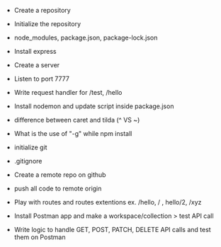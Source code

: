 - Create a repository
- Initialize the repository
- node_modules, package.json, package-lock.json
- Install express
- Create a server
- Listen to port 7777
- Write request handler for /test, /hello
- Install nodemon and update script inside package.json 
- difference between caret and tilda (^ VS ~)
- What is the use of "-g" while npm install

- initialize git
- .gitignore
- Create a remote repo on github
- push all code to remote origin 
- Play with routes and routes extentions ex. /hello, / , hello/2, /xyz
- Install Postman app and make a workspace/collection > test API call
- Write logic to handle GET, POST, PATCH, DELETE API calls and test them on Postman

